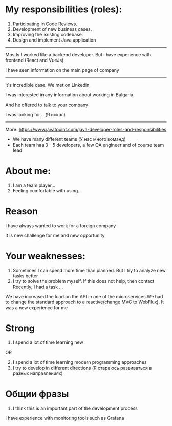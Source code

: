 # My responsibilities (roles):
1) Participating in Code Reviews.
2) Development of new business cases.
3) Improving the existing codebase.
4) Design and implement Java application

___________________________________________________________________________________________________
Mostly I worked like a backend developer. But i have experience with frontend (React and VueJs)

I have seen information on the main page of company

___________________________________________________________________________________________________

it's incredible case. We met on Linkedin.

I was interested in any information about working in Bulgaria.

And he offered to talk to your company

I was looking for .. (Я искал)
___________________________________________________________________________________________________
More: https://www.javatpoint.com/java-developer-roles-and-responsibilities

- We have many different teams (У нас много команд)
- Each team has 3 - 5 developers, a few QA engineer and of course team lead

# About me:
1) I am a team player...
2) Feeling comfortable with using...

# Reason
I have always wanted to work for a foreign company

It is new challenge for me and new opportunity

# Your weaknesses:

1) Sometimes I can spend more time than planned. But I try to analyze new tasks better
2) I try to solve the problem myself. If this does not help, then contact 
Recently, I had a task ... 

We have increased the load on the API  in one of the microservices
We had to change the standard approach to a reactive(change MVC to WebFlux).
It was a new experience for me



# Strong

1. I spend a lot of time learning new

OR

2. I spend a lot of time learning modern programming approaches
3. I try to develop in different directions (Я стараюсь развиваться в разных направлениях)

# Общии фразы

1. I think this is an important part of the development process


I have experience with monitoring tools such as Grafana
